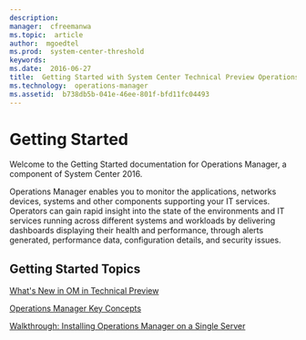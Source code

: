 ```yaml
---
description:  
manager:  cfreemanwa
ms.topic:  article
author:  mgoedtel
ms.prod:  system-center-threshold
keywords:  
ms.date:  2016-06-27
title:  Getting Started with System Center Technical Preview Operations Manager
ms.technology:  operations-manager
ms.assetid:  b738db5b-041e-46ee-801f-bfd11fc04493
---
```





# Getting Started

Welcome to the Getting Started documentation for Operations Manager, a component of System Center 2016.

Operations Manager enables you to monitor the applications, networks devices, systems and other components supporting your IT services.  Operators can gain rapid insight into the state of the environments and IT services running across different systems and workloads by delivering dashboards displaying their health and performance, through alerts generated, performance data, configuration details, and security issues.  

## Getting Started Topics

[What's New in OM in Technical Preview](What-s-New-in-OM-in-Technical-Preview.md)

[Operations Manager Key Concepts](Operations-Manager-Key-Concepts.md)

[Walkthrough: Installing Operations Manager on a Single Server](Walkthrough--Installing-Operations-Manager-on-a-Single-Server.md)



